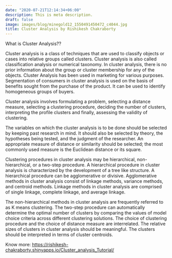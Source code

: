 ```yaml
---
date: "2020-07-21T12:14:34+06:00"
description: This is meta description.
draft: false
image: images/blog/minegold12_1550491450472_c4044.jpg
title: Cluster Analysis by Rishikesh Chakraborty
---
```


What is Cluster Analysis??

Cluster analysis is a class of techniques that are used to classify objects or cases into relative groups called clusters. Cluster analysis is also called classification analysis or numerical taxonomy. In cluster analysis, there is no prior information about the group or cluster membership for any of the objects. Cluster Analysis has been used in marketing for various purposes. Segmentation of consumers in cluster analysis is used on the basis of benefits sought from the purchase of the product. It can be used to identify homogeneous groups of buyers.

Cluster analysis involves formulating a problem, selecting a distance measure, selecting a clustering procedure, deciding the number of clusters, interpreting the profile clusters and finally, assessing the validity of clustering.

The variables on which the cluster analysis is to be done should be selected by keeping past research in mind. It should also be selected by theory, the hypotheses being tested, and the judgment of the researcher. An appropriate measure of distance or similarity should be selected; the most commonly used measure is the Euclidean distance or its square.

Clustering procedures in cluster analysis may be hierarchical, non-hierarchical, or a two-step procedure. A hierarchical procedure in cluster analysis is characterized by the development of a tree like structure. A hierarchical procedure can be agglomerative or divisive. Agglomerative methods in cluster analysis consist of linkage methods, variance methods, and centroid methods. Linkage methods in cluster analysis are comprised of single linkage, complete linkage, and average linkage.

The non-hierarchical methods in cluster analysis are frequently referred to as K means clustering. The two-step procedure can automatically determine the optimal number of clusters by comparing the values of model choice criteria across different clustering solutions. The choice of clustering procedure and the choice of distance measure are interrelated. The relative sizes of clusters in cluster analysis should be meaningful. The clusters should be interpreted in terms of cluster centroids.

Know more: https://rishikesh-chakraborty.shinyapps.io/Cluster_analysis_Tutorial/